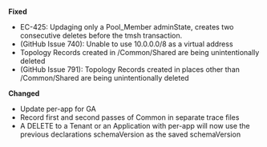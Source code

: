 **Fixed**
* EC-425: Updaging only a Pool_Member adminState, creates two consecutive deletes before the tmsh transaction.
* (GitHub Issue 740): Unable to use 10.0.0.0/8 as a virtual address
* Topology Records created in /Common/Shared are being unintentionally deleted
* (GitHub Issue 791): Topology Records created in places other than /Common/Shared are being unintentionally deleted

**Changed**
* Update per-app for GA
* Record first and second passes of Common in separate trace files
* A DELETE to a Tenant or an Application with per-app will now use the previous declarations schemaVersion as the saved schemaVersion
